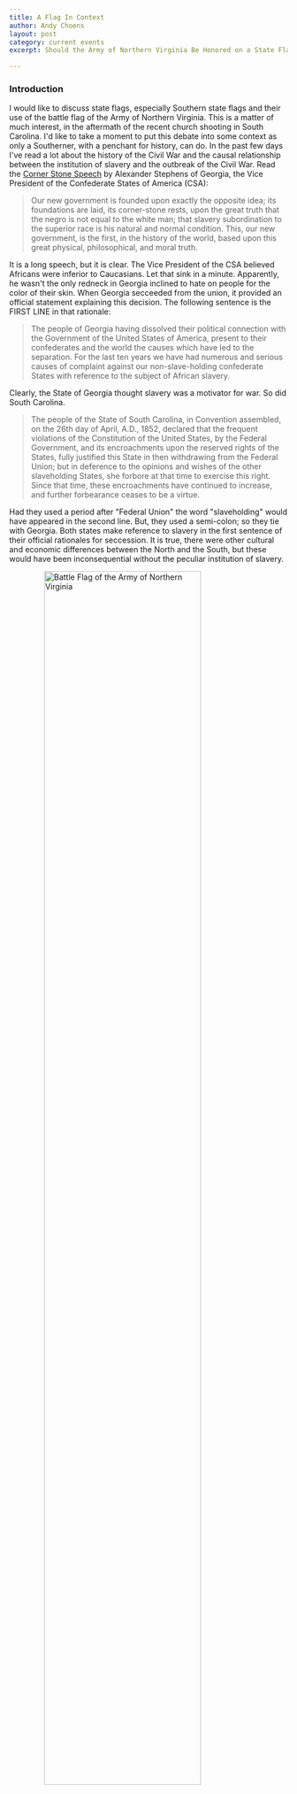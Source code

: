 ```yaml
---
title: A Flag In Context
author: Andy Choens
layout: post
category: current events
excerpt: Should the Army of Northern Virginia Be Honored on a State Flag?

---
```


### Introduction

I would like to discuss state flags, especially Southern state flags
and their use of the battle flag of the Army of Northern
Virginia. This is a matter of much interest, in the aftermath of the
recent church shooting in South Carolina. I'd like to take a moment to
put this debate into some context as only a Southerner, with a
penchant for history, can do. In the past few days I've read a lot
about the history of the Civil War and the causal relationship between
the institution of slavery and the outbreak of the Civil War. Read the
[Corner Stone Speech](http://web.archive.org/web/20130822142313/http://teachingamericanhistory.org/library/document/cornerstone-speech/)
by Alexander Stephens of Georgia, the Vice President of the
Confederate States of America (CSA): 

> Our new government is founded upon exactly the opposite idea; its
> foundations are laid, its corner-stone rests, upon the great truth
> that the negro is not equal to the white man; that slavery
> subordination to the superior race is his natural and normal
> condition. This, our new government, is the first, in the history of
> the world, based upon this great physical, philosophical, and moral
> truth.

It is a long speech, but it is clear. The Vice President of the CSA
believed Africans were inferior to Caucasians. Let that sink in a
minute. Apparently, he wasn't the only redneck in Georgia inclined to
hate on people for the color of their skin. When Georgia secceeded
from the union, it provided an official statement explaining this
decision. The following sentence is the FIRST LINE in that rationale:

> The people of Georgia having dissolved their political connection
> with the Government of the United States of America, present to
> their confederates and the world the causes which have led to the
> separation. For the last ten years we have had numerous and serious
> causes of complaint against our non-slave-holding confederate States
> with reference to the subject of African slavery.

Clearly, the State of Georgia thought slavery was a motivator for
war. So did South Carolina.

> The people of the State of South Carolina, in Convention assembled,
> on the 26th day of April, A.D., 1852, declared that the frequent
> violations of the Constitution of the United States, by the Federal
> Government, and its encroachments upon the reserved rights of the
> States, fully justified this State in then withdrawing from the
> Federal Union; but in deference to the opinions and wishes of the
> other slaveholding States, she forbore at that time to exercise this
> right. Since that time, these encroachments have continued to
> increase, and further forbearance ceases to be a virtue.

Had they used a period after "Federal Union" the word "slaveholding"
would have appeared in the second line. But, they used a semi-colon;
so they tie with Georgia. Both states make reference to slavery in the
first sentence of their official rationales for seccession. It is
true, there were other cultural and economic differences between the
North and the South, but these would have been inconsequential without
the peculiar institution of slavery.

<div>
<img style="display: block; margin: auto;"
src="https://upload.wikimedia.org/wikipedia/commons/thumb/9/97/Battle_flag_of_the_Confederate_States_of_America.svg/600px-Battle_flag_of_the_Confederate_States_of_America.svg.png"
alt="Battle Flag of the Army of Northern Virginia"
width="75%" >
<div>
The Georgia State Flag, 1956 - 2001
</div>
</div>

Fun Fact: The Confederate "Battle flag" was never the national flag of the
CSA. It was, to quote General Beauregard, a "Battle flag". It was
originally square, not rectangular, reducing the amount of material
needed to make it. The design was actually rejected by the "Committee
on the Flag and Seal", the group officially responsible for designing
the national flag of the CSA. The flag most closely associated with
the Confederacy was, in reality, just a Battle flag of their largest
army. Over time, this flag would be adopted by other groups within the
Confederacy and it would appear as part of the official flag, but the
criss-cross bars of the Confederate Battle flag would never be
officially recognized as the official flag of the CSA.

This Southerner thinks it is sad the Confederate Battle flag still
flies over the heads of American citizens. It shouldn't. Americans, of
all colors, deserve better. Let it fly in our history books and our
museums. The shooting at Emanuel AME should be a catalyst; the birth
of a nation. But unlike
[D.W. Griffith's film](https://www.youtube.com/watch?v=302YMeiDSrI), a
nation born into unity and equality for all.

### About The Author

I think it is necessary that I discuss my own background, vis-a-vis
this debate. I grew up in great state of Georgia in a little town
called Valdosta. Valdosta is the home of my highschool team, The
Wildcats, Valdosta State University and more rednecks than most
Yankees think you can squeeze into a Wal-Mart parking lot. Today, I
live in Albany New York and like to jokingly introduce myself as the
token redneck. I'm a history nut, raised in the South. I'm a peculiar
mix of Southern redneck and Yankee liberal. I also have a Master's
Degree in Social Welfare and work as a consultant with state
governments to improve social service programs. I think Churchill
would have described me as a riddle wrapped in a mystery inside an
enigma. Sadly, he used that phrase to describe a different group of
people.

### The Georgia State Flag 1956 - 2001

I was in highschool when
[Zell Miller](https://en.wikipedia.org/wiki/Zell_Miller#Governor)
unsuccessfully fought to remove the Battle flag from the Georgia State
flag. Zell Miller was a good governor, but a terrible Senator. This is
the flag I grew up with. It is a little, rebellious.

<div>
<img style="display: block; margin: auto;"
src="https://upload.wikimedia.org/wikipedia/commons/8/84/Flag_of_the_State_of_Georgia_%281956-2001%29.svg"
alt="Georgia State Flag"
width="75%" >
<div>
The Georgia State Flag, 1956 - 2001
</div>
</div>

In fact, this was the
[Georgia State flag](https://en.wikipedia.org/wiki/Flag_of_Georgia_(U.S._state)#1956_flag)
for 45 years. Nearly half a century of overtly segregationist ideals!
Fortunately for all involved, Georgia doesn't keep many records
documenting the thought and logic of legislative deliberations. This
is terribly convenient for elected officials. After-all, if there is
no official record of what you said, you can always change it later!
We do know the 1956 flag was designed by a man named John Sammons Bell
who was publicly pro-segregation. He was also a Democrat. Irony
alert. Zell Miller, a Democrat, wanted to change a flag designed by a
member of his own party. He was staunchly opposed by conservative
Republicans. Seriously, I couldn't make this shit up if I tried.

Conservatives love to claim the Battle flag represents "Heritage, not
hate". I want to be perfectly clear. This claim is bullshit of the
highest order. But I can't laugh because so many Southerners truly
believe it. Conservative intellectuals have successfully altered,
hidden or revised Southern history in a bid to white wash the sin and  In the context of the Georgia debate, supporters of the
1956 flag claimed it was part of the State's efforts to mark the
centennial of the beginning of the Civil War. Astute historians will
note that the centennial occurred in 1961, not 1956. Legislative
bodies rarely do anything on time; this seems an unlikely
exception. Fortunately, 1856 was not a boring year! Perhaps they were
marking other high points of American history such as:

- May 16: The Vigilance Committee is founded in San Francisco. It
  lynches some gangsters, arrests a bunch of Democrats and disbands a
  few months later.
- May 21: Lawrence Kansas is sacked by pro-slavery forces.
- Senator Preston Brooks, South Carolina, beats the shit out of
  Charles Sumner, Massachussetts, after the latter gave a speech
  criticizing pro-slavery violence in Kansas. Charles Preston was
  regarded as a hero in South Carolina. Sumner would not return to the
  Senate for three years.
- May 24: New York abolitionist John Brown and his supporters kill
  five pro-slavery homesteaders in Kansas.
- June 2: John Brown's forces defeat pro-slavery forces at the Battle
  of Black Jack.
- August 30: Pro-slavery forces defeat abolitionist forces at the
  Battle of Osawatomie.

The Civil Rights movement was enjoying more success than it had since
Reconstruction ended. In 1956, the US Supreme Court struck down laws
enforcing segregation on busses.  And Conservatives want us to believe
the legislature drew that flag to celebrate Johnny Reb?

## Lower The Damned Flag

Efforts to white wash the decision to change the Georgia State flag in
1956 are only revolting because so many people believe them. It is
incredible as it is true. People actually believe this shit and most
of them are not consciously or overtly racist. They may not exactly
"like" Black people but they are hardly members of the KKK. I believe
a story may help illustrate my point.

When I was a teenager, my Boy Scout troop was visiting the USS XYZ, an
aircraft carrier from World War II. Boy Scout troops are allowed to
spend the night on the ship. My troop, from South Georgia, was
unpacking our sleeping bags in one room, when a troop from Atlanta
came into an adjoining room. Every single member of my troop was
White. Every single member of the troop from Atlanta was Black. A
member of my troop had brought, for some reason, a Confederate Battle
flag with him. I have no idea why he thought that would be useful or
appropriate on a US aircraft carrier. He had laid the Confederate flag
on top of his sleeping bag. Several scouts from the Atlanta troop saw
the flag and came into our room and an argument quickly ensued. Myself
and one other senior scout took the Confederate flag and hid it out of
sight and apologized. We were able to defuse the situation before it
became a fight. The amazing part of the encounter was when I realized
that several members of my troop did not understand why the other boys
had responded so strongly to the flag. They were young, but they
weren't stupid. They knew about slavery and the civil war. But, they
had been taught that the flag was about "Heritage". I believe these
kids were genuinely confused and offended when they were accused of
being racist.

Neo-nazis are a little more honest with themselves. At least they
recognize their divisive symbolism for what it is. White America wants
desperately to believe an interpretation of the Civil War that only
exists in Gone With The Wind.

I do partially agree with one argument made by Conservatives. Lowering
the Confederate Battle flag forever won't end our long history of
bigotry and intolerance. German laws prohibit the public display of
the Swatstika, but neo-nazi groups continue to flourish there. But
this is a shallow argument. No citizen should be forced to walk under
a flag which symbolizes one of our nation's worst sins. For African
Americans this is symbolically important. It is unconscionable to me
to think we are, as a nation, so globally ignorant of our own history
as to doubt what that symbol means. It is the symbol of slavery. Take
it down. Retire it to history and reenactments. The birth of a nation
never ends.
